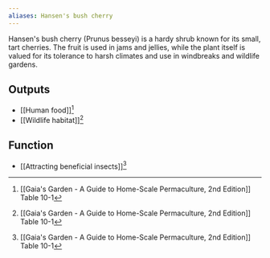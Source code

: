 ```yaml
---
aliases: Hansen's bush cherry
---
```

Hansen's bush cherry (Prunus besseyi) is a hardy shrub known for its small, tart cherries. The fruit is used in jams and jellies, while the plant itself is valued for its tolerance to harsh climates and use in windbreaks and wildlife gardens.
## Outputs
- [[Human food]][^1]
- [[Wildlife habitat]][^1]
## Function
- [[Attracting beneficial insects]][^1]

[^1]: [[Gaia's Garden - A Guide to Home-Scale Permaculture, 2nd Edition]] Table 10-1
